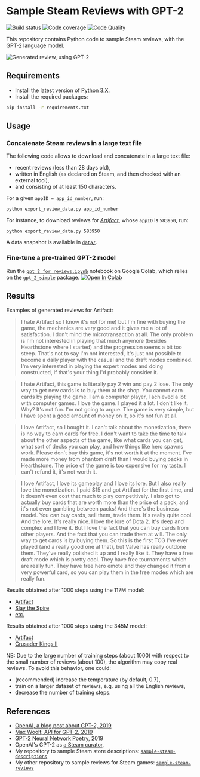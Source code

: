 # Sample Steam Reviews with GPT-2

[![Build status][build-image]][build]
[![Code coverage][codecov-image]][codecov]
[![Code Quality][codacy-image]][codacy]

This repository contains Python code to sample Steam reviews, with the GPT-2 language model.

![Generated review, using GPT-2](https://github.com/woctezuma/sample-steam-reviews-with-gpt-2/wiki/img/cover.png)

## Requirements

-   Install the latest version of [Python 3.X](https://www.python.org/downloads/).
-   Install the required packages:

```bash
pip install -r requirements.txt
```

## Usage

### Concatenate Steam reviews in a large text file

The following code allows to download and concatenate in a large text file:
-   recent reviews (less than 28 days old),
-   written in English (as declared on Steam, and then checked with an external tool),
-   and consisting of at least 150 characters.

For a given `appID = app_id_number`, run:

```
python export_review_data.py app_id_number
```

For instance, to download reviews for [*Artifact*](https://store.steampowered.com/app/583950/Artifact/), whose `appID` is `583950`, run:

```
python export_review_data.py 583950
```

A data snapshot is available in [`data/`](data/).

### Fine-tune a pre-trained GPT-2 model

Run the [`gpt_2_for_reviews.ipynb`][gpt_2_for_reviews] notebook on Google Colab, which relies on the [`gpt_2_simple`](https://github.com/minimaxir/gpt-2-simple) package.
[![Open In Colab][colab-badge]][gpt_2_for_reviews]

## Results

Examples of generated reviews for Artifact:

> I hate Artifact so I know it's not for me) but I'm fine with buying the game, the mechanics are very good and it gives me a lot of satisfaction. I don't mind the microtransaction at all. The only problem is I'm not interested in playing that much anymore (besides Hearthstone where I started) and the progression seems a bit too steep. That's not to say I'm not interested, it's just not possible to become a daily player with the casual and the draft modes combined. I'm very interested in playing the expert modes and doing constructed, if that's your thing I'd probably consider it.

> I hate Artifact, this game is literally pay 2 win and pay 2 lose. The only way to get new cards is to buy them at the shop. You cannot earn cards by playing the game. I am a computer player, I achieved a lot with computer games. I love the game. I played it a lot. I don't like it. Why? It's not fun. I'm not going to argue. The game is very simple, but I have spent a good amount of money on it, so it's not fun at all.

> I love Artifact, so I bought it. I can't talk about the monetization, there is no way to earn cards for free. I don't want to take the time to talk about the other aspects of the game, like what cards you can get, what sort of decks you can play, and how things like hero spawns work. Please don't buy this game, it's not worth it at the moment. I've made more money from phantom draft than I would buying packs in Hearthstone. The price of the game is too expensive for my taste. I can't refund it, it's not worth it.

> I love Artifact, I love its gameplay and I love its lore. But I also really love the monetization. I paid $15 and got Artifact for the first time, and it doesn't even cost that much to play competitively. I also got to actually buy cards that are worth more than the price of a pack, and it's not even gambling between packs! And there's the business model. You can buy cards, sell them, trade them. It's really quite cool. And the lore. It's really nice. I love the lore of Dota 2. It's deep and complex and I love it. But I love the fact that you can buy cards from other players. And the fact that you can trade them at will. The only way to get cards is by buying them. So this is the first TCG I've ever played (and a really good one at that), but Valve has really outdone them. They've really polished it up and I really like it. They have a free draft mode which is pretty cool. They have free tournaments which are really fun. They have free hero emote and they changed it from a very powerful card, so you can play them in the free modes which are really fun. 

Results obtained after 1000 steps using the 117M model:

-   [Artifact](https://github.com/woctezuma/sample-steam-reviews-with-gpt-2/wiki/Artifact)
-   [Slay the Spire](https://github.com/woctezuma/sample-steam-reviews-with-gpt-2/wiki/Slay_the_Spire)
-   [etc.](https://github.com/woctezuma/sample-steam-reviews-with-gpt-2/wiki/)

Results obtained after 1000 steps using the 345M model:

-   [Artifact](https://github.com/woctezuma/sample-steam-reviews-with-gpt-2/wiki/Artifact_345M)
-   [Crusader Kings II](https://github.com/woctezuma/sample-steam-reviews-with-gpt-2/wiki/Crusader_Kings_II_345M)

NB: Due to the large number of training steps (about 1000) with respect to the small number of reviews (about 100), the algorithm may copy real reviews.
To avoid this behavior, one could:
-   (recommended) increase the temperature (by default, 0.7),
-   train on a larger dataset of reviews, e.g. using all the English reviews,
-   decrease the number of training steps.

## References


-   [OpenAI, a blog post about GPT-2, 2019](https://openai.com/blog/better-language-models/)
-   [Max Woolf, API for GPT-2, 2019](https://github.com/minimaxir/gpt-2-simple)
-   [GPT-2 Neural Network Poetry, 2019](https://www.gwern.net/GPT-2)
-   OpenAI's GPT-2 as [a Steam curator](https://store.steampowered.com/curator/34944761-OpenAI%2527s-GPT-2/),
-   My repository to sample Steam store descriptions: [`sample-steam-descriptions`](https://github.com/woctezuma/sample-steam-descriptions)
-   My other repository to sample reviews for Steam games: [`sample-steam-reviews`](https://github.com/woctezuma/sample-steam-reviews)

[build]: <https://github.com/woctezuma/sample-steam-reviews-with-gpt-2/actions>
[build-image]: <https://github.com/woctezuma/sample-steam-reviews-with-gpt-2/workflows/Python package/badge.svg?branch=master>

[pyup]: <https://pyup.io/repos/github/woctezuma/sample-steam-reviews-with-gpt-2/>
[dependency-image]: <https://pyup.io/repos/github/woctezuma/sample-steam-reviews-with-gpt-2/shield.svg>
[python3-image]: <https://pyup.io/repos/github/woctezuma/sample-steam-reviews-with-gpt-2/python-3-shield.svg>

[codecov]: <https://codecov.io/gh/woctezuma/sample-steam-reviews-with-gpt-2>
[codecov-image]: <https://codecov.io/gh/woctezuma/sample-steam-reviews-with-gpt-2/branch/master/graph/badge.svg>

[codacy]: <https://www.codacy.com/app/woctezuma/sample-steam-reviews-with-gpt-2>
[codacy-image]: <https://api.codacy.com/project/badge/Grade/8c6fdc640e014bab91e5c87d5386b523>

[gpt_2_for_reviews]: <https://colab.research.google.com/github/woctezuma/sample-steam-reviews-with-gpt-2/blob/master/gpt_2_for_reviews.ipynb>

[colab-badge]: <https://colab.research.google.com/assets/colab-badge.svg>
